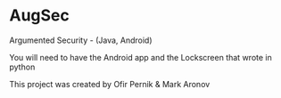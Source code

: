 # AugSec
Argumented Security - (Java, Android)

You will need to have the Android app and the Lockscreen that wrote in python

This project was created by Ofir Pernik & Mark Aronov
